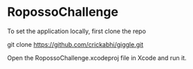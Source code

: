 # RopossoChallenge

To set the application locally, first clone the repo

git clone https://github.com/crickabhi/giggle.git

Open the RopossoChallenge.xcodeproj file in Xcode and run it.
